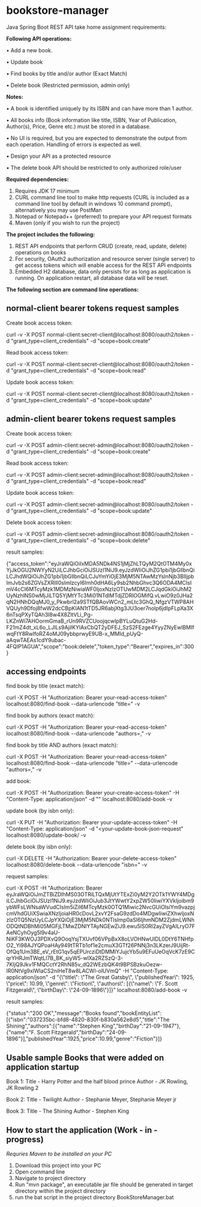 # bookstore-manager
Java Spring Boot REST API take home assignment requirements:

**Following API operations:**

•	Add a new book. 

•	Update book

•	Find books by title and/or author (Exact Match) 

•	Delete book (Restricted permission, admin only)

**Notes:**

•	A book is identified uniquely by its ISBN and can have more than 1 author.

•	All books info (Book information like title, ISBN, Year of Publication, Author(s), Price, Genre etc.) must be stored in a database.

•	No UI is required, but you are expected to demonstrate the output from each operation. Handling of errors is expected as well.

•	Design your API as a protected resource

•	The delete book API should be restricted to only authorized role/user


**Required dependencies:**
1. Requires JDK 17 minimum
2. CURL command line tool to make http requests (CURL is included as a command line tool by default in windows 10 command prompt), alternatively you may use PostMan
3. Notepad or Notepad++ (preferred) to prepare your API request formats
4. Maven (only if you wish to run the project)

**The project includes the following:**
1. REST API endpoints that perform CRUD (create, read, update, delete) operations on books
2. For security, OAuth2 authorization and resource server (single server) to get access tokens which will enable access for the REST API endpoints
3. Embedded H2 database, data only persists for as long as application is running. On application restart, all database data will be reset.


**The following section are command line operations:**

normal-client bearer tokens request samples
-------------------------------------------
Create book access token:

curl -v -X POST normal-client:secret-client@localhost:8080/oauth2/token -d "grant_type=client_credentials" -d "scope=book:create"

Read book access token:

curl -v -X POST normal-client:secret-client@localhost:8080/oauth2/token -d "grant_type=client_credentials" -d "scope=book:read"

Update book access token:

curl -v -X POST normal-client:secret-client@localhost:8080/oauth2/token -d "grant_type=client_credentials" -d "scope=book:update"


admin-client bearer tokens request samples
------------------------------------------
Create book access token:

curl -v -X POST admin-client:secret-admin@localhost:8080/oauth2/token -d "grant_type=client_credentials" -d "scope=book:create"

Read book access token:

curl -v -X POST admin-client:secret-admin@localhost:8080/oauth2/token -d "grant_type=client_credentials" -d "scope=book:read"

Update book access token:

curl -v -X POST admin-client:secret-admin@localhost:8080/oauth2/token -d "grant_type=client_credentials" -d "scope=book:update"

Delete book access token:

curl -v -X POST admin-client:secret-admin@localhost:8080/oauth2/token -d "grant_type=client_credentials" -d "scope=book:delete"

result samples:

{"access_token":"eyJraWQiOiIxMDA5NDk4NS1jMjZhLTQyM2QtOTM4My0xYjJkOGU2NWYyN2UiLCJhbGciOiJSUzI1NiJ9.eyJzdWIiOiJhZG1pbi1jbGllbnQiLCJhdWQiOiJhZG1pbi1jbGllbnQiLCJuYmYiOjE3MjM5NTAwMzYsInNjb3BlIjpbImJvb2s6ZGVsZXRlIl0sImlzcyI6Imh0dHA6Ly9sb2NhbGhvc3Q6ODA4MCIsImV4cCI6MTcyMzk1MDMzNiwiaWF0IjoxNzIzOTUwMDM2LCJqdGkiOiJhM2UyNzhlNS0wMjJiLTQ5YjMtYTc3Mi01NTdlMTdjZDRlOGMifQ.vLwiO9z0JHa2qN2HNhDQqMJ0_y_Pkwbrl2a9STfQBAovWCn2_mLtc3GhQ_NfgzVTWP8AHVQUyh9Dfoj8fwW2dcCBpKIAN1tTD5JR6abjXtg3JU3oer7nolp6jdIpFLpXa3X6nTsqPXyTQAh3I8w4X8ZltVLi_Pg-LKZnWi7AHOormGmaB_rUn9RVZCUoojqcwIpBYLuQtuG2Hd-F21mZ4dt_xL6o_LJlLs9AjiIKYlAxCbQT2yDFEJ_SzS2FEzge4YyyZNyEwlBMIfwqFtY8RwlfoRZ4oMJ09ybbprwyE9UB-x_MMld_pUyQ-aAqwTAEAs1cdY9ubac-4FQlP1AGUA","scope":"book:delete","token_type":"Bearer","expires_in":300}

accessing endpoints
-------------------
find book by title (exact match):

curl -X POST -H "Authorization: Bearer your-read-access-token" localhost:8080/find-book --data-urlencode "title=<your-title>" -v

find book by authors (exact match):

curl -X POST -H "Authorization: Bearer your-read-access-token" localhost:8080/find-book --data-urlencode "authors=<your-author1>,<yourauthor2>" -v

find book by title AND authors (exact match):

curl -X POST -H "Authorization: Bearer your-read-access-token" localhost:8080/find-book --data-urlencode "title=<your-title>" --data-urlencode "authors=<your-author1>,<yourauthor2>" -v

add book:

curl -X POST -H "Authorization: Bearer your-create-access-token" -H "Content-Type: application/json" -d "<your-create-book-json-request>" localhost:8080/add-book -v

update book (by isbn only):

curl -X PUT -H "Authorization: Bearer your-update-access-token" -H "Content-Type: application/json" -d "<your-update-book-json-request" localhost:8080/update-book/<your-isbn-to-be-updated> -v

delete book (by isbn only):

curl -X DELETE -H "Authorization: Bearer your-delete-access-token" localhost:8080/delete-book --data-urlencode "isbn=<your-isbn-to-be-deleted>" -v

request samples:

curl -X POST -H "Authorization: Bearer eyJraWQiOiJmZTBiZDlhMS03OTRiLTQxMjUtYTExZi0yM2Y2OTk1YWY4MDgiLCJhbGciOiJSUzI1NiJ9.eyJzdWIiOiJub3JtYWwtY2xpZW50IiwiYXVkIjoibm9ybWFsLWNsaWVudCIsIm5iZiI6MTcyMzk0OTQ1Miwic2NvcGUiOlsiYm9vazpjcmVhdGUiXSwiaXNzIjoiaHR0cDovL2xvY2FsaG9zdDo4MDgwIiwiZXhwIjoxNzIzOTQ5NzUyLCJpYXQiOjE3MjM5NDk0NTIsImp0aSI6IjhmNDM2ZjdmLWNhODQtNDBhMi05MGFjLTMwZDNlYTAyNGEwZiJ9.ewu5lS0Rl2ayZVgAILryO7FAeNCyhOyg5l9v4aU-NiKF3KWOJ3PDXvQ9OoqYsjTXUvf06VPpBxX8oLVOHNwUlDL0DtY6TNHfpO2_Yi98AJYQPoaHAy949tTRTb1of1e2cmuX3GTf26PNNj3n3LKzerJ9UijRt-OfQq1Um3BE_eV_rEtG1qv5qEPUrcziDtDMMlYJujcYb5u9EFuUeOqVcK7zE9CqrYHRJmTWqtLl7B_BK_siyW5-wlXa2RZSzQ-3-7KIjQ9Jkv1FMQCctY2RhN85v_dQ2WEzbQK4t9BPSBzkuOezw-IR0NtVg9xlWlaCS2niHeT8w8LACWl-olUVmQ" -H "Content-Type: application/json" -d "{\\"title\\": \\"The Great Gatsby\\", \\"publishedYear\\": 1925, \\"price\\": 10.99, \\"genre\\": \\"Fiction\\", \\"authors\\": [{\\"name\\": \\"F. Scott Fitzgerald\\", \\"birthDay\\": \\"24-09-1896\\"}]}" localhost:8080/add-book -v

result samples:

{"status":"200 OK","message":"Books found","bookEntityList":[{"isbn":"037235bc-bfd8-4820-830f-b830a562e8d5","title":"The Shining","authors":[{"name":"Stephen King","birthDay":"21-09-1947"},{"name":"F. Scott Fitzgerald","birthDay":"24-09-1896"}],"publishedYear":1925,"price":10.99,"genre":"Fiction"}]}

Usable sample Books that were added on application startup
----------------------------------------------------------
Book 1:
Title - Harry Potter and the half blood prince
Author - JK Rowling, JK Rowling 2

Book 2:
Title - Twilight
Author - Stephanie Meyer, Stephanie Meyer jr

Book 3:
Title - The Shining
Author - Stephen King

**How to start the application (Work - in - progress)**
------------------------------------------------------
*Requries Maven to be installed on your PC*
1. Download this project into your PC
1. Open command line
2. Navigate to project directory
3. Run "mvn package", an executable jar file should be generated in target directory within the project directory
4. run the bat script in the project directory BookStoreManager.bat

